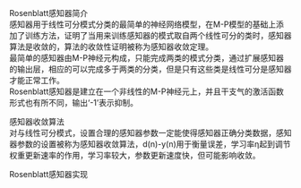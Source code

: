 Rosenblatt感知器简介  
感知器用于线性可分模式分类的最简单的神经网络模型，在M-P模型的基础上添加了训练方法，证明了当用来训练感知器的模式取自两个线性可分的类时，感知器算法是收敛的，算法的收敛性证明被称为感知器收敛定理。  
最简单的感知器由M-P神经元构成，只能完成两类的模式分类，通过扩展感知器的输出层，相应的可以完成多于两类的分类，但是只有这些类是线性可分是感知器才能正常工作。  
Rosenblatt感知器是建立在一个非线性的M-P神经元上，并且干支气的激活函数形式也有所不同，输出‘-1’表示抑制。  

感知器收敛算法  
对与线性可分模式，设置合理的感知器参数一定能使得感知器正确分类数据，感知器参数的设置被称为感知器收敛算法，d(n)-y(n)用于衡量误差，学习率η起到调节权重更新速率的作用，学习率较大，参数更新速度快，但可能影响收敛。

Rosenblatt感知器实现  
